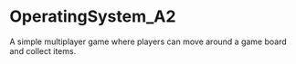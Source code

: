 # OperatingSystem_A2
A simple multiplayer game where players can move around a game board and collect items.
